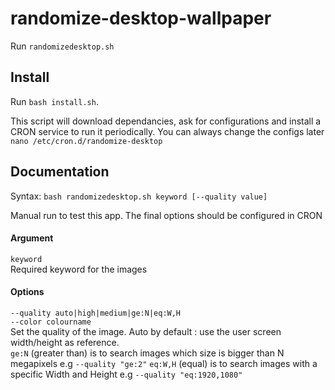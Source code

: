 # randomize-desktop-wallpaper
Run `randomizedesktop.sh`

## Install
Run `bash install.sh`. 

This script will download dependancies, ask for configurations and install a CRON service to run it periodically. You can always change the configs later `nano /etc/cron.d/randomize-desktop`

## Documentation
Syntax: `bash randomizedesktop.sh keyword [--quality value]`

Manual run to test this app. The final options should be configured in CRON


#### Argument
`keyword`  
Required keyword for the images

#### Options
`--quality auto|high|medium|ge:N|eq:W,H`  
`--color colourname`  
Set the quality of the image. Auto by default : use the user screen width/height as reference.  
`ge:N` (greater than) is to search images which size is bigger than N megapixels e.g `--quality "ge:2"`
`eq:W,H` (equal) is to search images with a specific Width and Height e.g `--quality "eq:1920,1080"`
